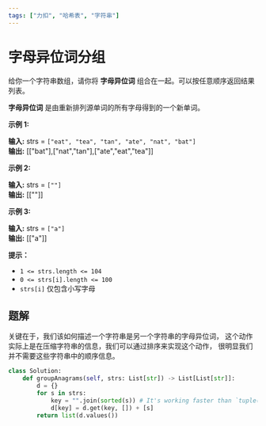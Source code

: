 ```yaml
---
tags: ["力扣", "哈希表", "字符串"]
---
```


# 字母异位词分组

给你一个字符串数组，请你将 **字母异位词** 组合在一起。可以按任意顺序返回结果列表。

**字母异位词** 是由重新排列源单词的所有字母得到的一个新单词。

**示例 1:**

**输入:** strs = `["eat", "tea", "tan", "ate", "nat", "bat"]`<br/>
**输出:** \[\["bat"\],\["nat","tan"\],\["ate","eat","tea"\]\]

**示例 2:**

**输入:** strs = `[""]`<br/>
**输出:** \[\[""\]\]

**示例 3:**

**输入:** strs = `["a"]`<br/>
**输出:** \[\["a"\]\]

**提示：**

* `1 <= strs.length <= 104`
* `0 <= strs[i].length <= 100`
* `strs[i]` 仅包含小写字母

## 题解

关键在于，我们该如何描述一个字符串是另一个字符串的字母异位词，
这个动作实际上是在压缩字符串的信息，我们可以通过排序来实现这个动作，
很明显我们并不需要这些字符串中的顺序信息。

```python title="group-anagrams.py"
class Solution:
    def groupAnagrams(self, strs: List[str]) -> List[List[str]]:
        d = {}
        for s in strs:
            key = "".join(sorted(s)) # It's working faster than `tuple(sorted(s))`
            d[key] = d.get(key, []) + [s]
        return list(d.values())
```
